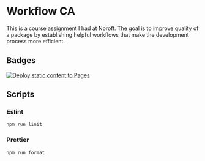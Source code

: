 # Workflow CA

This is a course assignment I had at Noroff. The goal is to improve quality of a package by establishing helpful workflows that make the development process more efficient.

## Badges 
[![Deploy static content to Pages](https://github.com/maleneivy/social-media-client/actions/workflows/static.yml/badge.svg)](https://github.com/maleneivy/social-media-client/actions/workflows/static.yml)

## Scripts

### Eslint

```
npm run linit
```

### Prettier

```
npm run format
```
